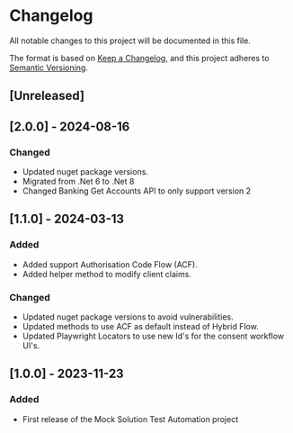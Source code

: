 # Changelog
All notable changes to this project will be documented in this file.

The format is based on [Keep a Changelog](https://keepachangelog.com/en/1.1.0/),
and this project adheres to [Semantic Versioning](https://semver.org/spec/v2.0.0.html).

## [Unreleased]

## [2.0.0] - 2024-08-16
### Changed
- Updated nuget package versions.
- Migrated from .Net 6 to .Net 8
- Changed Banking Get Accounts API to only support version 2


## [1.1.0] - 2024-03-13

### Added
- Added support Authorisation Code Flow (ACF).
- Added helper method to modify client claims.

### Changed
- Updated nuget package versions to avoid vulnerabilities.
- Updated methods to use ACF as default instead of Hybrid Flow.
- Updated Playwright Locators to use new Id's for the consent workflow UI's.


## [1.0.0] - 2023-11-23

### Added
- First release of the Mock Solution Test Automation project
